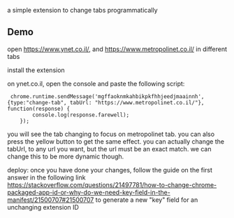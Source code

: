 a simple extension to change tabs programmatically

## Demo 
open https://www.ynet.co.il/, and https://www.metropolinet.co.il/ in different tabs

install the extension

on ynet.co.il, open the console and paste the following script:
```
 chrome.runtime.sendMessage('mgffaoknmkahbikpkfhhjeedjmaainnh',{type:"change-tab", tabUrl: "https://www.metropolinet.co.il/"}, function(response) {
        console.log(response.farewell);
    });
```
you will see the tab changing to focus on metropolinet tab.
you can also press the yellow button to get the same effect.
you can actually change the tabUrl, to any url you want, but the url must be an exact match. we can change this to be more dynamic though.

deploy:
once you have done your changes, follow the guide on the first answer in the following link
https://stackoverflow.com/questions/21497781/how-to-change-chrome-packaged-app-id-or-why-do-we-need-key-field-in-the-manifest/21500707#21500707
to generate a new "key" field for an unchanging extension ID
